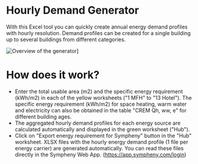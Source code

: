 # Hourly Demand Generator
With this Excel tool you can quickly create annual energy demand profiles with hourly resolution. Demand profiles can be created for a single building up to several buildings from different categories.

![Overview of the generator](/resouces/overview_generator_Sympheny.jpg)]


# How does it work?

- Enter the total usable area (m2) and the specific energy requirement (kWh/m2) in each of the yellow worksheets ("1 MFH" to "13 Hotel").
The specific energy requirement (kWh/m2) for space heating, warm water and electricity can also be obtained in the table "CREM Qh, ww, e" for different building ages.
- The aggregated hourly demand profiles for each energy source are calculated automatically and displayed in the green worksheet ("Hub").
- Click on "Export energy requirement for Sympheny" button in the "Hub" worksheet. XLSX files with the hourly energy demand profile (1 file per energy carrier) are generated automatically. You can read these files directly in the Sympheny Web App. (https://app.sympheny.com/login)

